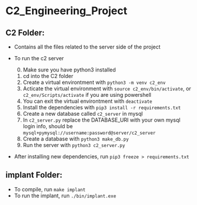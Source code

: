# C2_Engineering_Project

## C2 Folder: ##

- Contains all the files related to the server side of the project

- To run the c2 server

    0. Make sure you have python3 installed
    1. cd into the C2 folder
    2. Create a virtual environtment with `python3 -m venv c2_env`
    3. Acticate the virtual environment with `source c2_env/bin/activate`, or `c2_env/Scripts/activate` if you are using powershell
    4. You can exit the virtual environtment with `deactivate`
    5. Install the dependencies with `pip3 install -r requirements.txt`
    6. Create a new database called `c2_server` in mysql
    7. In `c2_server.py` replace the DATABASE_URI with your own mysql login info, should be `mysql+pymysql://username:password@server/c2_server`
    8. Create a database with `python3 make_db.py`
    9. Run the server with `python3 c2_server.py`

- After installing new dependencies, run `pip3 freeze > requirements.txt`

## implant Folder:

- To compile, run `make implant`
- To run the implant, run `./bin/implant.exe`
